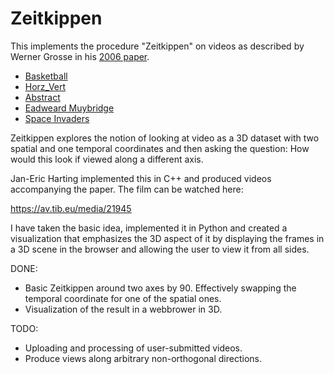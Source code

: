 # Zeitkippen
This implements the procedure "Zeitkippen" on videos as described by Werner Grosse in his [2006 paper](https://core.ac.uk/download/pdf/14510663.pdf).

* [Basketball](https://zeitkippen.qvwx.de/index.html?q=_Basketball)
* [Horz_Vert](https://zeitkippen.qvwx.de/index.html?q=_Horz_Vert)
* [Abstract](https://zeitkippen.qvwx.de/index.html?q=_Abstract)
* [Eadweard Muybridge](https://zeitkippen.qvwx.de/index.html?q=_Eadweard_Muybridge)
* [Space Invaders](https://zeitkippen.qvwx.de/index.html?q=_Space_Invaders)

Zeitkippen explores the notion of looking at video as a 3D dataset with two spatial and one temporal coordinates and then asking the question: How would this look if viewed along a different axis.

Jan-Eric Harting implemented this in C++ and produced videos accompanying the paper. The film can be watched here:

https://av.tib.eu/media/21945

I have taken the basic idea, implemented it in Python and created a visualization that emphasizes the 3D aspect of it by displaying the frames in a 3D scene in the browser and allowing the user to view it from all sides.

DONE:

* Basic Zeitkippen around two axes by 90. Effectively swapping the temporal coordinate for one of the spatial ones.
* Visualization of the result in a webbrower in 3D.

TODO:

* Uploading and processing of user-submitted videos.
* Produce views along arbitrary non-orthogonal directions.
